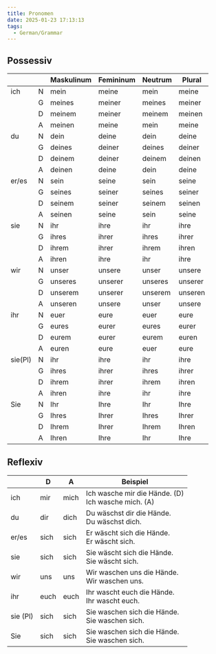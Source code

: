```yaml
---
title: Pronomen
date: 2025-01-23 17:13:13
tags:
  - German/Grammar
---
```


## Possessiv

|         |     | Maskulinum | Femininum | Neutrum | Plural  |
| ------- | --- | ---------- | --------- | ------- | ------- |
| ich     | N   | mein       | meine     | mein    | meine   |
|         | G   | meines     | meiner    | meines  | meiner  |
|         | D   | meinem     | meiner    | meinem  | meinen  |
|         | A   | meinen     | meine     | mein    | meine   |
| du      | N   | dein       | deine     | dein    | deine   |
|         | G   | deines     | deiner    | deines  | deiner  |
|         | D   | deinem     | deiner    | deinem  | deinen  |
|         | A   | deinen     | deine     | dein    | deine   |
| er/es   | N   | sein       | seine     | sein    | seine   |
|         | G   | seines     | seiner    | seines  | seiner  |
|         | D   | seinem     | seiner    | seinem  | seinen  |
|         | A   | seinen     | seine     | sein    | seine   |
| sie     | N   | ihr        | ihre      | ihr     | ihre    |
|         | G   | ihres      | ihrer     | ihres   | ihrer   |
|         | D   | ihrem      | ihrer     | ihrem   | ihren   |
|         | A   | ihren      | ihre      | ihr     | ihre    |
| wir     | N   | unser      | unsere    | unser   | unsere  |
|         | G   | unseres    | unserer   | unseres | unserer |
|         | D   | unserem    | unserer   | unserem | unseren |
|         | A   | unseren    | unsere    | unser   | unsere  |
| ihr     | N   | euer       | eure      | euer    | eure    |
|         | G   | eures      | eurer     | eures   | eurer   |
|         | D   | eurem      | eurer     | eurem   | euren   |
|         | A   | euren      | eure      | euer    | eure    |
| sie(Pl) | N   | ihr        | ihre      | ihr     | ihre    |
|         | G   | ihres      | ihrer     | ihres   | ihrer   |
|         | D   | ihrem      | ihrer     | ihrem   | ihren   |
|         | A   | ihren      | ihre      | ihr     | ihre    |
| Sie     | N   | Ihr        | Ihre      | Ihr     | Ihre    |
|         | G   | Ihres      | Ihrer     | Ihres   | Ihrer   |
|         | D   | Ihrem      | Ihrer     | Ihrem   | Ihren   |
|         | A   | Ihren      | Ihre      | Ihr     | Ihre    |

## Reflexiv

|          | D    | A    | Beispiel                                              |
| -------- | ---- | ---- | ----------------------------------------------------- |
| ich      | mir  | mich | Ich wasche mir die Hände. (D)<br>Ich wasche mich. (A) |
| du       | dir  | dich | Du wäschst dir die Hände.<br>Du wäschst dich.         |
| er/es    | sich | sich | Er wäscht sich die Hände.<br>Er wäscht sich.          |
| sie      | sich | sich | Sie wäscht sich die Hände.<br>Sie wäscht sich.        |
| wir      | uns  | uns  | Wir waschen uns die Hände.<br>Wir waschen uns.        |
| ihr      | euch | euch | Ihr wascht euch die Hände.<br>Ihr wascht euch.        |
| sie (Pl) | sich | sich | Sie waschen sich die Hände.<br>Sie waschen sich.      |
| Sie      | sich | sich | Sie waschen sich die Hände.<br>Sie waschen sich.      |
